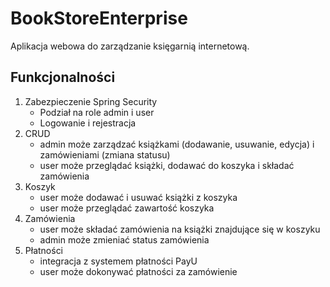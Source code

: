 # BookStoreEnterprise
Aplikacja webowa do zarządzanie księgarnią internetową.

## Funkcjonalności

1. Zabezpieczenie Spring Security 
   - Podział na role admin i user
   - Logowanie i rejestracja
2. CRUD
   - admin może zarządzać książkami (dodawanie, usuwanie, edycja) i zamówieniami (zmiana statusu)
   - user może przeglądać książki, dodawać do koszyka i składać zamówienia
3. Koszyk
   - user może dodawać i usuwać książki z koszyka
   - user może przeglądać zawartość koszyka
4. Zamówienia
   - user może składać zamówienia na książki znajdujące się w koszyku
   - admin może zmieniać status zamówienia
5. Płatności
   - integracja z systemem płatności PayU
   - user może dokonywać płatności za zamówienie
